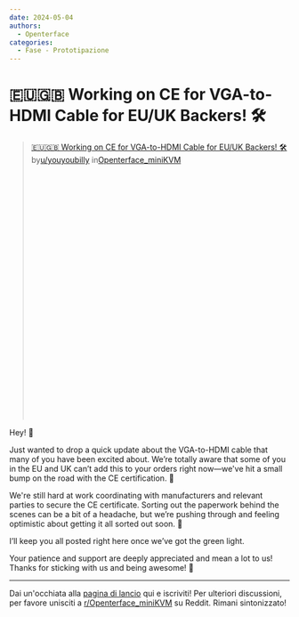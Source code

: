 ```yaml
---
date: 2024-05-04
authors:
  - Openterface
categories:
  - Fase - Prototipazione
---
```


# 🇪🇺🇬🇧 Working on CE for VGA-to-HDMI Cable for EU/UK Backers! 🛠️

<blockquote class="reddit-embed-bq" style="height:500px" data-embed-height="546"><a href="https://www.reddit.com/r/Openterface_miniKVM/comments/1cjf8zi/working_on_ce_for_vgatohdmi_cable_for_euuk_backers/">🇪🇺🇬🇧 Working on CE for VGA-to-HDMI Cable for EU/UK Backers! 🛠️</a><br> by<a href="https://www.reddit.com/user/youyoubilly/">u/youyoubilly</a> in<a href="https://www.reddit.com/r/Openterface_miniKVM/">Openterface_miniKVM</a></blockquote><script async="" src="https://embed.reddit.com/widgets.js" charset="UTF-8"></script>

<!-- more -->

Hey! 👋

Just wanted to drop a quick update about the VGA-to-HDMI cable that many of you have been excited about. We’re totally aware that some of you in the EU and UK can’t add this to your orders right now—we've hit a small bump on the road with the CE certification. 🚧

We're still hard at work coordinating with manufacturers and relevant parties to secure the CE certificate. Sorting out the paperwork behind the scenes can be a bit of a headache, but we’re pushing through and feeling optimistic about getting it all sorted out soon. 🌟

I’ll keep you all posted right here once we’ve got the green light.

Your patience and support are deeply appreciated and mean a lot to us! Thanks for sticking with us and being awesome! 🙌

--------

Dai un'occhiata alla [pagina di lancio](https://www.crowdsupply.com/techxartisan/openterface-mini-kvm) qui e iscriviti!
Per ulteriori discussioni, per favore unisciti a [r/Openterface_miniKVM](https://www.reddit.com/r/Openterface_miniKVM/) su Reddit. Rimani sintonizzato!
